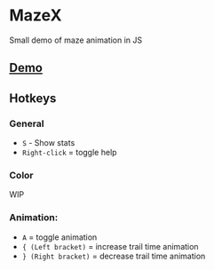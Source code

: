 # MazeX
Small demo of maze animation in JS

## [Demo](https://lunat1q.github.io/MazeX/)

## Hotkeys

### General
- `S` - Show stats
- `Right-click` = toggle help

### Color
WIP

### Animation:

- `A` = toggle animation
- `{ (Left bracket)` = increase trail time animation
- `} (Right bracket)` = decrease trail time animation
